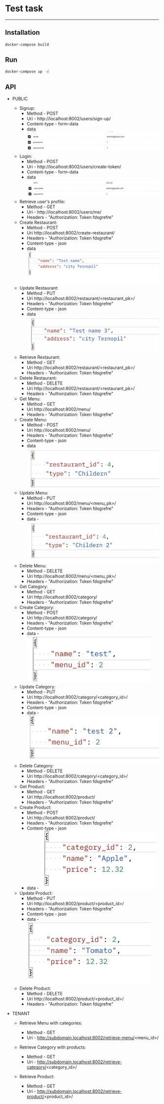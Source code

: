 # Test task
___

## Installation

```bash
docker-compose build
```

## Run
```bash
docker-compose up -d
```


## API
- PUBLIC
    - Signup:
      - Method - POST
      - Uri - http://localhost:8002/users/sign-up/
      - Content-type - form-data
      - data ![](assets/1.png)
    - Login:
      - Method - POST
      - Uri - http://localhost:8002/users/create-token/
      - Content-type - form-data
      - data![](assets/2.png)
    - Retrieve user's profile:
      - Method - GET
      - Uri - http://localhost:8002/users/me/
      - Headers - "Authorization: Token fdsgrefre"
    - Create Restaurant:
      - Method - POST
      - Uri http://localhost:8002/create-restaurant/
      - Headers - "Authorization: Token fdsgrefre"
      - Content-type - json
      - data![](assets/3.png)
    - Update Restaurant:
      - Method - PUT
      - Uri http://localhost:8002/restaurant/<restaurant_pk>/
      - Headers - "Authorization: Token fdsgrefre"
      - Content-type - json
      - data ![](assets/4.png)
    - Retrieve Restaurant:
      - Method - GET
      - Uri http://localhost:8002/restaurant/<restaurant_pk>/
      - Headers - "Authorization: Token fdsgrefre"
    - Delete Restaurant:
      - Method - DELETE
      - Uri http://localhost:8002/restaurant/<restaurant_pk>/
      - Headers - "Authorization: Token fdsgrefre"
    - Get Menu:
      - Method - GET
      - Uri http://localhost:8002/menu/
      - Headers - "Authorization: Token fdsgrefre"
    - Create Menu:
      - Method - POST
      - Uri http://localhost:8002/menu/
      - Headers - "Authorization: Token fdsgrefre"
      - Content-type - json
      - data ![](assets/5.png)
    - Update Menu:
      - Method - PUT
      - Uri http://localhost:8002/menu/<menu_pk>/
      - Headers - "Authorization: Token fdsgrefre"
      - Content-type - json
      - data - ![](assets/6.png)
    - Delete Menu:
      - Method - DELETE
      - Uri http://localhost:8002/menu/<menu_pk>/
      - Headers - "Authorization: Token fdsgrefre"
    - Get Category:
      - Method - GET
      - Uri http://localhost:8002/category/
      - Headers - "Authorization: Token fdsgrefre"
    - Create Category:
      - Method - POST
      - Uri http://localhost:8002/category/
      - Headers - "Authorization: Token fdsgrefre"
      - Content-type - json
      - data - ![](assets/7.png)
    - Update Category:
      - Method - PUT
      - Uri http://localhost:8002/category/<category_id>/
      - Headers - "Authorization: Token fdsgrefre"
      - Content-type - json
      - data - ![](assets/8.png)
    - Delete Category:
      - Method - DELETE
      - Uri http://localhost:8002/category/<category_id>/
      - Headers - "Authorization: Token fdsgrefre"
    - Get Product:
      - Method - GET
      - Uri http://localhost:8002/product/
      - Headers - "Authorization: Token fdsgrefre"
    - Create Product:
      - Method - POST
      - Uri http://localhost:8002/product/
      - Headers - "Authorization: Token fdsgrefre"
      - Content-type - json
      - data - ![](assets/9.png)
    - Update Product:
      - Method - PUT
      - Uri http://localhost:8002/product/<product_id>/
      - Headers - "Authorization: Token fdsgrefre"
      - Content-type - json
      - data - ![](assets/10.png)
    - Delete Product:
      - Method - DELETE
      - Uri http://localhost:8002/product/<product_id>/
      - Headers - "Authorization: Token fdsgrefre"
  
- TENANT
  - Retrieve Menu with categories:
    - Method - GET
    - Uri - http://subdomain.localhost:8002/retrieve-menu/<menu_id>/
  
  - Retrieve Category with products:
    - Method - GET
    - Uri - http://subdomain.localhost:8002/retrieve-category/<category_id>/
  
  - Retrieve Product:
    - Method - GET
    - Uri - http://subdomain.localhost:8002/retrieve-product/<product_id>/
    
